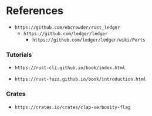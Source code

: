 
# References

- `https://github.com/ebcrowder/rust_ledger`
    - `https://github.com/ledger/ledger`
        - `https://github.com/ledger/ledger/wiki/Ports`


### Tutorials

- `https://rust-cli.github.io/book/index.html`

- `https://rust-fuzz.github.io/book/introduction.html`


### Crates

- `https://crates.io/crates/clap-verbosity-flag`




